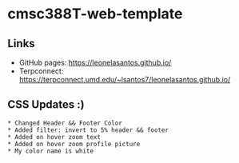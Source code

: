 # cmsc388T-web-template

## Links 
   * GitHub pages: https://leonelasantos.github.io/
   * Terpconnect: https://terpconnect.umd.edu/~lsantos7/leonelasantos.github.io/

## CSS Updates :)
    * Changed Header && Footer Color   
    * Added filter: invert to 5% header && footer  
    * Added on hover zoom text
    * Added on hover zoom profile picture
    * My color name is white
